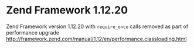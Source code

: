 # Zend Framework 1.12.20

Zend Framework version 1.12.20 with `require_once` calls removed as part of performance upgrade http://framework.zend.com/manual/1.12/en/performance.classloading.html
